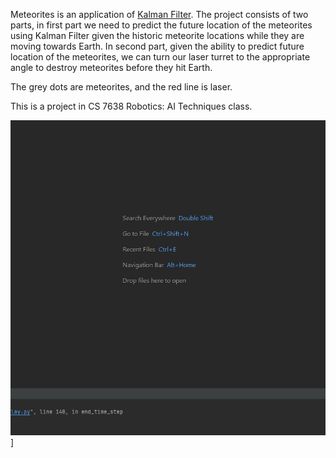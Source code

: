 Meteorites is an application of [Kalman Filter](https://en.wikipedia.org/wiki/Kalman_filter). The project consists of two parts, in first part we need to predict the future location of the meteorites using Kalman Filter given the historic meteorite locations while they are moving towards Earth. In second part, given the ability to predict future location of the meteorites, we can turn our laser turret to the appropriate angle to destroy meteorites before they hit Earth.

The grey dots are meteorites, and the red line is laser.

This is a project in CS 7638 Robotics: AI Techniques class.

![Meteorites](/Meteorites/meteorites.gif "Meteorites")]
